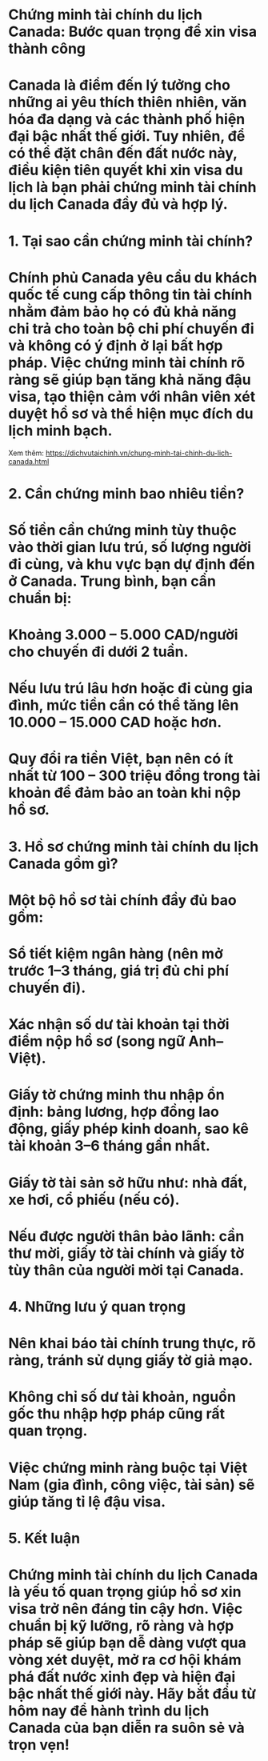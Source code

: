 # Chứng minh tài chính du lịch Canada: Bước quan trọng để xin visa thành công

# 

# Canada là điểm đến lý tưởng cho những ai yêu thích thiên nhiên, văn hóa đa dạng và các thành phố hiện đại bậc nhất thế giới. Tuy nhiên, để có thể đặt chân đến đất nước này, điều kiện tiên quyết khi xin visa du lịch là bạn phải chứng minh tài chính du lịch Canada đầy đủ và hợp lý.

# 

# 1\. Tại sao cần chứng minh tài chính?

# Chính phủ Canada yêu cầu du khách quốc tế cung cấp thông tin tài chính nhằm đảm bảo họ có đủ khả năng chi trả cho toàn bộ chi phí chuyến đi và không có ý định ở lại bất hợp pháp. Việc chứng minh tài chính rõ ràng sẽ giúp bạn tăng khả năng đậu visa, tạo thiện cảm với nhân viên xét duyệt hồ sơ và thể hiện mục đích du lịch minh bạch.
Xem thêm: https://dichvutaichinh.vn/chung-minh-tai-chinh-du-lich-canada.html
# 

# 2\. Cần chứng minh bao nhiêu tiền?

# Số tiền cần chứng minh tùy thuộc vào thời gian lưu trú, số lượng người đi cùng, và khu vực bạn dự định đến ở Canada. Trung bình, bạn cần chuẩn bị:

# 

# Khoảng 3.000 – 5.000 CAD/người cho chuyến đi dưới 2 tuần.

# 

# Nếu lưu trú lâu hơn hoặc đi cùng gia đình, mức tiền cần có thể tăng lên 10.000 – 15.000 CAD hoặc hơn.

# 

# Quy đổi ra tiền Việt, bạn nên có ít nhất từ 100 – 300 triệu đồng trong tài khoản để đảm bảo an toàn khi nộp hồ sơ.

# 

# 3\. Hồ sơ chứng minh tài chính du lịch Canada gồm gì?

# Một bộ hồ sơ tài chính đầy đủ bao gồm:

# 

# Sổ tiết kiệm ngân hàng (nên mở trước 1–3 tháng, giá trị đủ chi phí chuyến đi).

# 

# Xác nhận số dư tài khoản tại thời điểm nộp hồ sơ (song ngữ Anh–Việt).

# 

# Giấy tờ chứng minh thu nhập ổn định: bảng lương, hợp đồng lao động, giấy phép kinh doanh, sao kê tài khoản 3–6 tháng gần nhất.

# 

# Giấy tờ tài sản sở hữu như: nhà đất, xe hơi, cổ phiếu (nếu có).

# 

# Nếu được người thân bảo lãnh: cần thư mời, giấy tờ tài chính và giấy tờ tùy thân của người mời tại Canada.

# 

# 4\. Những lưu ý quan trọng

# Nên khai báo tài chính trung thực, rõ ràng, tránh sử dụng giấy tờ giả mạo.

# 

# Không chỉ số dư tài khoản, nguồn gốc thu nhập hợp pháp cũng rất quan trọng.

# 

# Việc chứng minh ràng buộc tại Việt Nam (gia đình, công việc, tài sản) sẽ giúp tăng tỉ lệ đậu visa.

# 

# 5\. Kết luận

# Chứng minh tài chính du lịch Canada là yếu tố quan trọng giúp hồ sơ xin visa trở nên đáng tin cậy hơn. Việc chuẩn bị kỹ lưỡng, rõ ràng và hợp pháp sẽ giúp bạn dễ dàng vượt qua vòng xét duyệt, mở ra cơ hội khám phá đất nước xinh đẹp và hiện đại bậc nhất thế giới này. Hãy bắt đầu từ hôm nay để hành trình du lịch Canada của bạn diễn ra suôn sẻ và trọn vẹn!

# 



